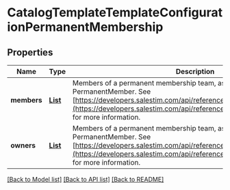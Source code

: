 # CatalogTemplateTemplateConfigurationPermanentMembership
## Properties

Name | Type | Description | Notes
------------ | ------------- | ------------- | -------------
**members** | [**List**](PermanentMember.md) | Members of a permanent membership team, as an array of PermanentMember. See [https://developers.salestim.com/api/reference/Models/PermanentMember](https://developers.salestim.com/api/reference/Models/PermanentMember) for more information. | [optional] [default to null]
**owners** | [**List**](PermanentMember.md) | Members of a permanent membership team, as an array of PermanentMember. See [https://developers.salestim.com/api/reference/Models/PermanentMember](https://developers.salestim.com/api/reference/Models/PermanentMember) for more information. | [optional] [default to null]

[[Back to Model list]](../README.md#documentation-for-models) [[Back to API list]](../README.md#documentation-for-api-endpoints) [[Back to README]](../README.md)

